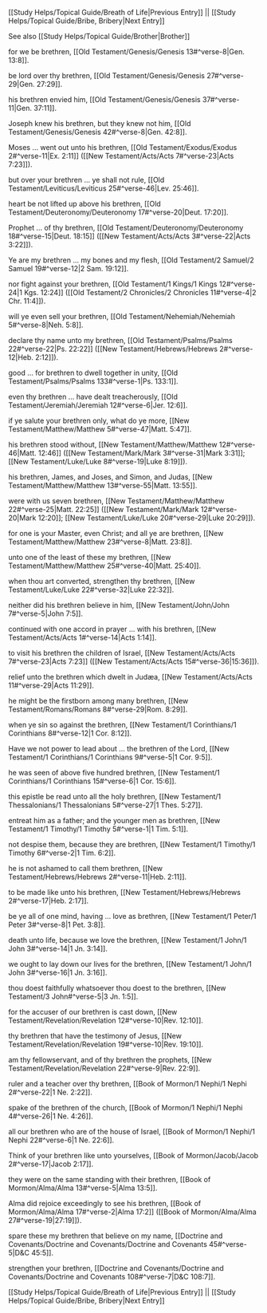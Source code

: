 [[Study Helps/Topical Guide/Breath of Life|Previous Entry]]  ||  [[Study Helps/Topical Guide/Bribe, Bribery|Next Entry]]

 See also [[Study Helps/Topical Guide/Brother|Brother]]

 for we be brethren, [[Old Testament/Genesis/Genesis 13#^verse-8|Gen. 13:8]].

 be lord over thy brethren, [[Old Testament/Genesis/Genesis 27#^verse-29|Gen. 27:29]].

 his brethren envied him, [[Old Testament/Genesis/Genesis 37#^verse-11|Gen. 37:11]].

 Joseph knew his brethren, but they knew not him, [[Old Testament/Genesis/Genesis 42#^verse-8|Gen. 42:8]].

 Moses ... went out unto his brethren, [[Old Testament/Exodus/Exodus 2#^verse-11|Ex. 2:11]] ([[New Testament/Acts/Acts 7#^verse-23|Acts 7:23]]).

 but over your brethren ... ye shall not rule, [[Old Testament/Leviticus/Leviticus 25#^verse-46|Lev. 25:46]].

 heart be not lifted up above his brethren, [[Old Testament/Deuteronomy/Deuteronomy 17#^verse-20|Deut. 17:20]].

 Prophet ... of thy brethren, [[Old Testament/Deuteronomy/Deuteronomy 18#^verse-15|Deut. 18:15]] ([[New Testament/Acts/Acts 3#^verse-22|Acts 3:22]]).

 Ye are my brethren ... my bones and my flesh, [[Old Testament/2 Samuel/2 Samuel 19#^verse-12|2 Sam. 19:12]].

 nor fight against your brethren, [[Old Testament/1 Kings/1 Kings 12#^verse-24|1 Kgs. 12:24]] ([[Old Testament/2 Chronicles/2 Chronicles 11#^verse-4|2 Chr. 11:4]]).

 will ye even sell your brethren, [[Old Testament/Nehemiah/Nehemiah 5#^verse-8|Neh. 5:8]].

 declare thy name unto my brethren, [[Old Testament/Psalms/Psalms 22#^verse-22|Ps. 22:22]] ([[New Testament/Hebrews/Hebrews 2#^verse-12|Heb. 2:12]]).

 good ... for brethren to dwell together in unity, [[Old Testament/Psalms/Psalms 133#^verse-1|Ps. 133:1]].

 even thy brethren ... have dealt treacherously, [[Old Testament/Jeremiah/Jeremiah 12#^verse-6|Jer. 12:6]].

 if ye salute your brethren only, what do ye more, [[New Testament/Matthew/Matthew 5#^verse-47|Matt. 5:47]].

 his brethren stood without, [[New Testament/Matthew/Matthew 12#^verse-46|Matt. 12:46]] ([[New Testament/Mark/Mark 3#^verse-31|Mark 3:31]]; [[New Testament/Luke/Luke 8#^verse-19|Luke 8:19]]).

 his brethren, James, and Joses, and Simon, and Judas, [[New Testament/Matthew/Matthew 13#^verse-55|Matt. 13:55]].

 were with us seven brethren, [[New Testament/Matthew/Matthew 22#^verse-25|Matt. 22:25]] ([[New Testament/Mark/Mark 12#^verse-20|Mark 12:20]]; [[New Testament/Luke/Luke 20#^verse-29|Luke 20:29]]).

 for one is your Master, even Christ; and all ye are brethren, [[New Testament/Matthew/Matthew 23#^verse-8|Matt. 23:8]].

 unto one of the least of these my brethren, [[New Testament/Matthew/Matthew 25#^verse-40|Matt. 25:40]].

 when thou art converted, strengthen thy brethren, [[New Testament/Luke/Luke 22#^verse-32|Luke 22:32]].

 neither did his brethren believe in him, [[New Testament/John/John 7#^verse-5|John 7:5]].

 continued with one accord in prayer ... with his brethren, [[New Testament/Acts/Acts 1#^verse-14|Acts 1:14]].

 to visit his brethren the children of Israel, [[New Testament/Acts/Acts 7#^verse-23|Acts 7:23]] ([[New Testament/Acts/Acts 15#^verse-36|15:36]]).

 relief unto the brethren which dwelt in Judæa, [[New Testament/Acts/Acts 11#^verse-29|Acts 11:29]].

 he might be the firstborn among many brethren, [[New Testament/Romans/Romans 8#^verse-29|Rom. 8:29]].

 when ye sin so against the brethren, [[New Testament/1 Corinthians/1 Corinthians 8#^verse-12|1 Cor. 8:12]].

 Have we not power to lead about ... the brethren of the Lord, [[New Testament/1 Corinthians/1 Corinthians 9#^verse-5|1 Cor. 9:5]].

 he was seen of above five hundred brethren, [[New Testament/1 Corinthians/1 Corinthians 15#^verse-6|1 Cor. 15:6]].

 this epistle be read unto all the holy brethren, [[New Testament/1 Thessalonians/1 Thessalonians 5#^verse-27|1 Thes. 5:27]].

 entreat him as a father; and the younger men as brethren, [[New Testament/1 Timothy/1 Timothy 5#^verse-1|1 Tim. 5:1]].

 not despise them, because they are brethren, [[New Testament/1 Timothy/1 Timothy 6#^verse-2|1 Tim. 6:2]].

 he is not ashamed to call them brethren, [[New Testament/Hebrews/Hebrews 2#^verse-11|Heb. 2:11]].

 to be made like unto his brethren, [[New Testament/Hebrews/Hebrews 2#^verse-17|Heb. 2:17]].

 be ye all of one mind, having ... love as brethren, [[New Testament/1 Peter/1 Peter 3#^verse-8|1 Pet. 3:8]].

 death unto life, because we love the brethren, [[New Testament/1 John/1 John 3#^verse-14|1 Jn. 3:14]].

 we ought to lay down our lives for the brethren, [[New Testament/1 John/1 John 3#^verse-16|1 Jn. 3:16]].

 thou doest faithfully whatsoever thou doest to the brethren, [[New Testament/3 John#^verse-5|3 Jn. 1:5]].

 for the accuser of our brethren is cast down, [[New Testament/Revelation/Revelation 12#^verse-10|Rev. 12:10]].

 thy brethren that have the testimony of Jesus, [[New Testament/Revelation/Revelation 19#^verse-10|Rev. 19:10]].

 am thy fellowservant, and of thy brethren the prophets, [[New Testament/Revelation/Revelation 22#^verse-9|Rev. 22:9]].

 ruler and a teacher over thy brethren, [[Book of Mormon/1 Nephi/1 Nephi 2#^verse-22|1 Ne. 2:22]].

 spake of the brethren of the church, [[Book of Mormon/1 Nephi/1 Nephi 4#^verse-26|1 Ne. 4:26]].

 all our brethren who are of the house of Israel, [[Book of Mormon/1 Nephi/1 Nephi 22#^verse-6|1 Ne. 22:6]].

 Think of your brethren like unto yourselves, [[Book of Mormon/Jacob/Jacob 2#^verse-17|Jacob 2:17]].

 they were on the same standing with their brethren, [[Book of Mormon/Alma/Alma 13#^verse-5|Alma 13:5]].

 Alma did rejoice exceedingly to see his brethren, [[Book of Mormon/Alma/Alma 17#^verse-2|Alma 17:2]] ([[Book of Mormon/Alma/Alma 27#^verse-19|27:19]]).

 spare these my brethren that believe on my name, [[Doctrine and Covenants/Doctrine and Covenants/Doctrine and Covenants 45#^verse-5|D&C 45:5]].

 strengthen your brethren, [[Doctrine and Covenants/Doctrine and Covenants/Doctrine and Covenants 108#^verse-7|D&C 108:7]].

[[Study Helps/Topical Guide/Breath of Life|Previous Entry]]  ||  [[Study Helps/Topical Guide/Bribe, Bribery|Next Entry]]